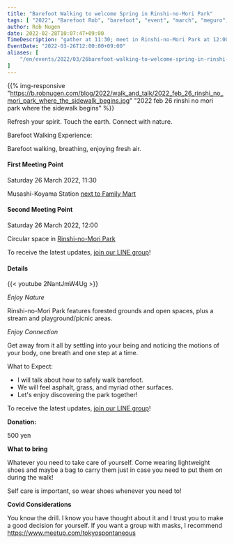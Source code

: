 ```yaml
---
title: "Barefoot Walking to welcome Spring in Rinshi-no-Mori Park"
tags: [ "2022", "Barefoot Rob", "barefoot", "event", "march", "meguro", "rinshi-no-mori", "sakura", "spring", "walk", "はだし", "林試の森公園", "桜", "裸足のロブ" ]
author: Rob Nugen
date: 2022-02-28T10:07:47+09:00
TimeDescription: "gather at 11:30; meet in Rinshi-no-Mori Park at 12:00"
EventDate: "2022-03-26T12:00:00+09:00"
aliases: [
    "/en/events/2022/03/26barefoot-walking-to-welcome-spring-in-rinshi-no-mori-park",
]
---
```


{{% img-responsive "https://b.robnugen.com/blog/2022/walk_and_talk/2022_feb_26_rinshi_no_mori_park_where_the_sidewalk_begins.jpg" "2022 feb 26 rinshi no mori park where the sidewalk begins" %}}

Refresh your spirit. Touch the earth. Connect with nature.

Barefoot Walking Experience:

Barefoot walking, breathing, enjoying fresh air.

#### First Meeting Point

Saturday 26 March 2022, 11:30

Musashi-Koyama Station [next to Family Mart](https://goo.gl/maps/y3UrUcLu5heqNc8VA)

#### Second Meeting Point

Saturday 26 March 2022, 12:00

Circular space in [Rinshi-no-Mori Park](https://goo.gl/maps/RT2w4S4BvaHFreHM8)

To receive the latest updates, [join our LINE group](/contact/)!

#### Details

{{< youtube 2NantJmW4Ug >}}

*Enjoy Nature*

Rinshi-no-Mori Park features
forested grounds and open spaces,
plus a stream and
playground/picnic areas.

*Enjoy Connection*

Get away from it all by settling into your being and noticing the
motions of your body, one breath and one step at a time.

What to Expect:

* I will talk about how to safely walk barefoot.
* We will feel asphalt, grass, and myriad other surfaces.
* Let's enjoy discovering the park together!

To receive the latest updates, [join our LINE group](/contact/)!

**Donation:**

500 yen

**What to bring**

Whatever you need to take care of yourself.  Come wearing lightweight
shoes and maybe a bag to carry them just in case you need to put them on
during the walk!

Self care is important, so wear shoes whenever you need to!

**Covid Considerations**

You know the drill.  I know you have thought about it and I trust you
to make a good decision for yourself.  If you want a group with masks,
I recommend https://www.meetup.com/tokyospontaneous
